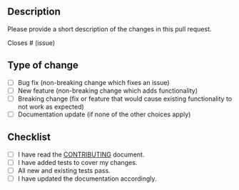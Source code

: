 ## Description

Please provide a short description of the changes in this pull request.

Closes # (issue)

## Type of change

- [ ] Bug fix (non-breaking change which fixes an issue)
- [ ] New feature (non-breaking change which adds functionality)
- [ ] Breaking change (fix or feature that would cause existing functionality to not work as expected)
- [ ] Documentation update (if none of the other choices apply)

## Checklist

- [ ] I have read the [CONTRIBUTING](https://github.com/poap-xyz/poap.js/blob/main/.github/CONTRIBUTING.md) document.
- [ ] I have added tests to cover my changes.
- [ ] All new and existing tests pass.
- [ ] I have updated the documentation accordingly.
